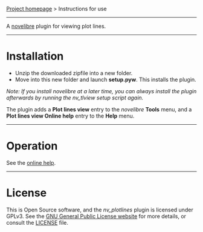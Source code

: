 [Project homepage](https://github.com/peter88213/nv_plotlines) > Instructions for use

--- 

A [novelibre](https://github.com/peter88213/novelibre/) plugin for viewing plot lines. 

---

# Installation

- Unzip the downloaded zipfile into a new folder.
- Move into this new folder and launch **setup.pyw**. This installs the plugin.

*Note: If you install novelibre at a later time, you can always install the plugin afterwards by running the nv_tlview setup script again.*

The plugin adds a **Plot lines view** entry to the *novelibre* **Tools** menu,
and a **Plot lines view Online help** entry to the **Help** menu.

---

# Operation

See the [online help](https://peter88213.github.io/nvhelp-en/nv_plotlines/).

---

# License

This is Open Source software, and the *nv_plotlines* plugin is licensed under GPLv3. See the
[GNU General Public License website](https://www.gnu.org/licenses/gpl-3.0.en.html) for more
details, or consult the [LICENSE](https://github.com/peter88213/nv_plotlines/blob/main/LICENSE) file.
